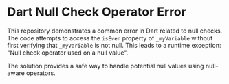 # Dart Null Check Operator Error

This repository demonstrates a common error in Dart related to null checks.  The code attempts to access the `isEven` property of `_myVariable` without first verifying that `_myVariable` is not null. This leads to a runtime exception: "Null check operator used on a null value".

The solution provides a safe way to handle potential null values using null-aware operators.